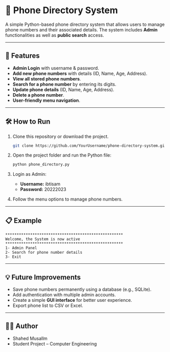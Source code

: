 # 📱 Phone Directory System

A simple Python-based phone directory system that allows users to manage phone numbers and their associated details. The system includes **Admin** functionalities as well as **public search** access.

---

## 🚀 Features

- **Admin Login** with username & password.  
- **Add new phone numbers** with details (ID, Name, Age, Address).  
- **View all stored phone numbers**.  
- **Search for a phone number** by entering its digits.  
- **Update phone details** (ID, Name, Age, Address).  
- **Delete a phone number**.  
- **User-friendly menu navigation**.  

---

## 🛠️ How to Run

1. Clone this repository or download the project.  
   ```bash
   git clone https://github.com/YourUsername/phone-directory-system.git
   ```  

2. Open the project folder and run the Python file:  
   ```bash
   python phone_directory.py
   ```  

3. Login as Admin:  
   - **Username:** ibtisam  
   - **Password:** 20222023  

4. Follow the menu options to manage phone numbers.  

---

## 📋 Example

```text
****************************************************
Welcome, the System is now active
****************************************************
1- Admin Panel
2- Search for phone number details
3- Exit
```

---

## 💡 Future Improvements

- Save phone numbers permanently using a database (e.g., SQLite).  
- Add authentication with multiple admin accounts.  
- Create a simple **GUI interface** for better user experience.  
- Export phone list to CSV or Excel.  

---

## 👩‍💻 Author

- Shahed Musallm
- Student Project – Computer Engineering
  
